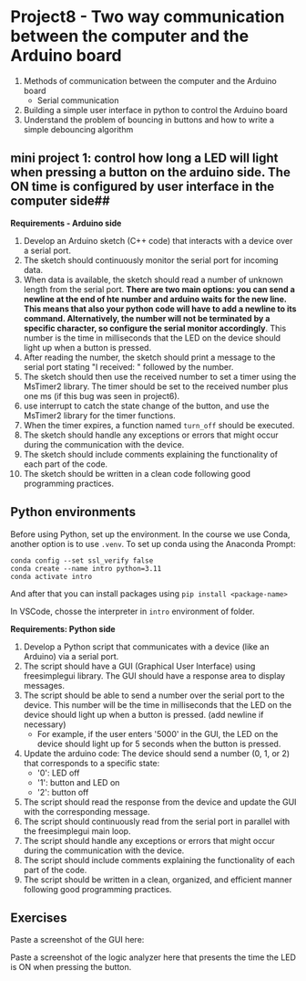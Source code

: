 # Project8 - Two way communication between the computer and the Arduino board

1. Methods of communication between the computer and the Arduino board
    - Serial communication
2. Building a simple user interface in python to control the Arduino board
3. Understand the problem of bouncing in buttons and how to write a simple debouncing algorithm

## mini project 1: control how long a LED will light when pressing a button on the arduino side. The ON time is configured by user interface in the computer side##

**Requirements - Arduino side**

1. Develop an Arduino sketch (C++ code) that interacts with a device over a serial port.
2. The sketch should continuously monitor the serial port for incoming data.
3. When data is available, the sketch should read a number of unknown length from the serial port. **There are two main options: you can send a newline at the end of hte number and arduino waits for the new line. This means that also your python code will have to add a newline to its command. Alternatively, the number will not be terminated by a specific character, so configure the serial monitor accordingly**. 
This number is the time in milliseconds that the LED on the device should light up when a button is pressed.
4. After reading the number, the sketch should print a message to the serial port stating "I received: " followed by the number.
5. The sketch should then use the received number to set a timer using the MsTimer2 library. The timer should be set to the received number plus one ms (if this bug was seen in project6).
5. use interrupt to catch the state change of the button, and use the MsTimer2 library for the timer functions.
6. When the timer expires, a function named `turn_off` should be executed.
7. The sketch should handle any exceptions or errors that might occur during the communication with the device.
8. The sketch should include comments explaining the functionality of each part of the code.
9. The sketch should be written in a clean code following good programming practices.

## Python environments
Before using Python, set up the environment. In the course we use Conda, another option is to use `.venv`.
To set up conda using the Anaconda Prompt:
```
conda config --set ssl_verify false
conda create --name intro python=3.11
conda activate intro
```
And after that you can install packages using 
`pip install <package-name>`

In VSCode, chosse the interpreter in `intro` environment of folder.

**Requirements: Python side**

1. Develop a Python script that communicates with a device (like an Arduino) via a serial port.
2. The script should have a GUI (Graphical User Interface) using freesimplegui library. The GUI should have a response area to display messages.
3. The script should be able to send a number over the serial port to the device. This number will be the time in milliseconds that the LED on the device should light up when a button is pressed. (add newline if necessary)
    - For example, if the user enters '5000' in the GUI, the LED on the device should light up for 5 seconds when the button is pressed.
4. Update the arduino code: The device should send a number (0, 1, or 2) that corresponds to a specific state:
    - '0': LED off
    - '1': button and LED on
    - '2': button off
5. The script should read the response from the device and update the GUI with the corresponding message.
6. The script should continuously read from the serial port in parallel with the freesimplegui main loop.
7. The script should handle any exceptions or errors that might occur during the communication with the device.
8. The script should include comments explaining the functionality of each part of the code.
9. The script should be written in a clean, organized, and efficient manner following good programming practices.

## Exercises
Paste a screenshot of the GUI here:

Paste a screenshot of the logic analyzer here that presents the time the LED is ON when pressing the button.